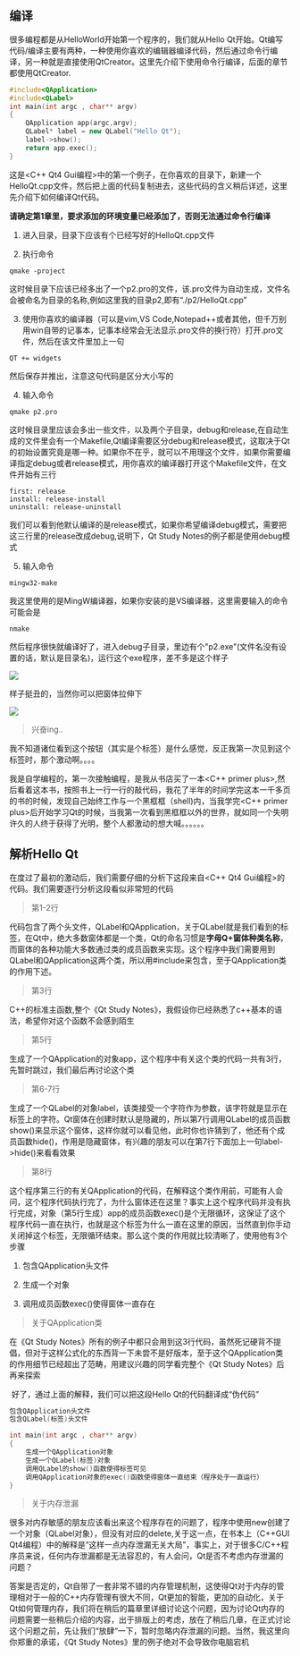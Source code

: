 ## 编译
很多编程都是从HelloWorld开始第一个程序的，我们就从Hello Qt开始。Qt编写代码/编译主要有两种，一种使用你喜欢的编辑器编译代码，然后通过命令行编译，另一种就是直接使用QtCreator。这里先介绍下使用命令行编译，后面的章节都使用QtCreator.


```c++
#include<QApplication>
#include<QLabel>
int main(int argc , char** argv)
{
    QApplication app(argc,argv);
    QLabel* label = new QLabel("Hello Qt");
    label->show();
    return app.exec();
}
```
这是<C++ Qt4 Gui编程>中的第一个例子，在你喜欢的目录下，新建一个HelloQt.cpp文件，然后把上面的代码复制进去，这些代码的含义稍后详述，这里先介绍下如何编译Qt代码。

**请确定第1章里，要求添加的环境变量已经添加了，否则无法通过命令行编译**

1. 进入目录，目录下应该有个已经写好的HelloQt.cpp文件

2. 执行命令
```shell
qmake -project
```
这时候目录下应该已经多出了一个p2.pro的文件，该.pro文件为自动生成，文件名会被命名为目录的名称,例如这里我的目录p2,即有“./p2/HelloQt.cpp”

3. 使用你喜欢的编译器（可以是vim,VS Code,Notepad++或者其他，但千万别用win自带的记事本，记事本经常会无法显示.pro文件的换行符）打开.pro文件，然后在该文件里加上一句
```shell
QT += widgets
```
然后保存并推出，注意这句代码是区分大小写的

4. 输入命令
```shell
qmake p2.pro
```
这时候目录里应该会多出一些文件，以及两个子目录，debug和release,在自动生成的文件里会有一个Makefile,Qt编译需要区分debug和release模式，这取决于Qt的初始设置究竟是哪一种。如果你不在乎，就可以不用理这个文件，如果你需要编译指定debug或者release模式，用你喜欢的编译器打开这个Makefile文件，在文件开始有三行
```shell
first: release
install: release-install
uninstall: release-uninstall
```
我们可以看到他默认编译的是release模式，如果你希望编译debug模式，需要把这三行里的release改成debug,说明下，Qt Study Notes的例子都是使用debug模式

5. 输入命令
```shell
mingw32-make
```
我这里使用的是MingW编译器，如果你安装的是VS编译器，这里需要输入的命令可能会是
```shell
nmake
```
然后程序很快就编译好了，进入debug子目录，里边有个"p2.exe"(文件名没有设置的话，默认是目录名)，运行这个exe程序，差不多是这个样子

![](https://jxf2008-1302581379.cos.ap-nanjing.myqcloud.com/QtNotes/2-1.png)

样子挺丑的，当然你可以把窗体拉伸下

![](https://jxf2008-1302581379.cos.ap-nanjing.myqcloud.com/QtNotes/2-2.png)

>兴奋ing..

我不知道诸位看到这个按钮（其实是个标签）是什么感觉，反正我第一次见到这个标签时，那个激动啊。。。。

我是自学编程的，第一次接触编程，是我从书店买了一本<C++ primer plus>,然后看着这本书，按照书上一行一行的敲代码，我花了半年的时间学完这本一千多页的书的时候，发现自己始终工作与一个黑框框（shell)内，当我学完<C++ primer plus>后开始学习Qt的时候，当我第一次看到黑框框以外的世界，就如同一个失明许久的人终于获得了光明，整个人都激动的想大喊。。。。。。

## 解析Hello Qt

在度过了最初的激动后，我们需要仔细的分析下这段来自<C++ Qt4 Gui编程>的代码。我们需要逐行分析这段看似非常短的代码

>第1-2行

代码包含了两个头文件，QLabel和QApplication，关于QLabel就是我们看到的标签，在Qt中，绝大多数窗体都是一个类，Qt的命名习惯是**字母Q+窗体种类名称**，而窗体的各种功能大多数通过类的成员函数来实现。这个程序中我们需要用到QLabel和QApplication这两个类，所以用#include来包含，至于QApplication类的作用下述。

>第3行

C++的标准主函数,整个《Qt Study Notes》，我假设你已经熟悉了c++基本的语法，希望你对这个函数不会感到陌生


>第5行

生成了一个QApplication的对象app，这个程序中有关这个类的代码一共有3行，先暂时跳过，我们最后再讨论这个类

>第6-7行

生成了一个QLabel的对象label，该类接受一个字符作为参数，该字符就是显示在标签上的字符。Qt窗体在创建时默认是隐藏的，所以第7行调用QLabel的成员函数show()来显示这个窗体，这样你就可以看见他，此时你也许猜到了，他还有个成员函数hide()，作用是隐藏窗体，有兴趣的朋友可以在第7行下面加上一句label->hide()来看看效果

>第8行

这个程序第三行的有关QApplication的代码，在解释这个类作用前，可能有人会问，这个程序代码执行完了，为什么窗体还在这里？事实上这个程序代码并没有执行完成，对象（第5行生成）app的成员函数exec()是个无限循环，这保证了这个程序代码一直在执行，也就是这个标签为什么一直在这里的原因，当然直到你手动关闭掉这个标签，无限循环结束。那么这个类的作用就比较清晰了，使用他有3个步骤

1. 包含QApplication头文件

2. 生成一个对象

3. 调用成员函数exec()使得窗体一直存在
        
>关于QApplication类

在《Qt Study Notes》所有的例子中都只会用到这3行代码，虽然死记硬背不提倡，但对于这样公式化的东西背一下未尝不是好版本，至于这个QApplication类的作用细节已经超出了范畴，用建议兴趣的同学看完整个《Qt Study Notes》后再来探索

 好了，通过上面的解释，我们可以把这段Hello Qt的代码翻译成“伪代码”

```c++
包含QApplication头文件
包含QLabel(标签)头文件 

int main(int argc , char** argv)
{
    生成一个QApplication对象
    生成一个QLabel(标签)对象
    调用QLabel的show()函数使得标签可见
    调用QApplication对象的exec()函数使得窗体一直结束（程序处于一直运行）
}
```

>关于内存泄漏

很多对内存敏感的朋友应该看出来这个程序存在的问题了，程序中使用new创建了一个对象（QLabel对象），但没有对应的delete,关于这一点，在书本上（C++GUI Qt4编程）中的解释是“这样一点内存泄漏无关大局”，事实上，对于很多C/C++程序员来说，任何内存泄漏都是无法容忍的，有人会问，Qt是否不考虑内存泄漏的问题？

答案是否定的，Qt自带了一套非常不错的内存管理机制，这使得Qt对于内存的管理相对于一般的C++内存管理有很大不同，Qt更加的智能，更加的自动化，关于Qt如何管理内存，我们将在稍后的篇章里详细讨论这个问题，因为讨论Qt内存的问题需要一些稍后介绍的内容，出于排版上的考虑，放在了稍后几章，在正式讨论这个问题之前，先让我们“放肆“一下，暂时忽略内存泄漏的问题。当然，我这里向你郑重的承诺，《Qt Study Notes》里的例子绝对不会导致你电脑宕机
